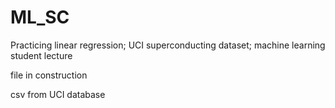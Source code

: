 # ML_SC
Practicing linear regression; UCI superconducting dataset; machine learning student lecture

file in construction

csv from UCI database

